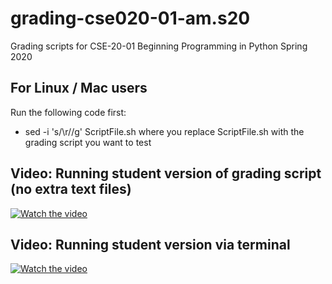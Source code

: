 # grading-cse020-01-am.s20
Grading scripts for CSE-20-01 Beginning Programming in Python Spring 2020

## For Linux / Mac users
Run the following code first:
* sed -i 's/\r//g' ScriptFile.sh
where you replace ScriptFile.sh with the grading script you want to test

## Video: Running student version of grading script (no extra text files)
[![Watch the video](https://img.youtube.com/vi/DsN-AJi7cds/hqdefault.jpg)](https://youtu.be/DsN-AJi7cds)

## Video: Running student version via terminal
[![Watch the video](https://img.youtube.com/vi/s7BJl3NeoUs/hqdefault.jpg)](https://youtu.be/s7BJl3NeoUs)
